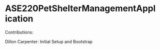 # ASE220PetShelterManagementApplication
Contributions:

Dillon Carpenter: Initial Setup and Bootstrap

